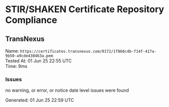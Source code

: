 # STIR/SHAKEN Certificate Repository Compliance

## TransNexus

Name: `https://certificates.transnexus.com/0172/1f866c4b-f14f-417a-9b50-a9cde430463a.pem`\
Tested At: 01 Jun 25 22:55 UTC\
Time: 9ms

### Issues

no warning, or error, or notice date level issues were found

Generated: 01 Jun 25 22:59 UTC
